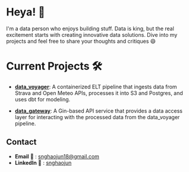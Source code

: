 # Heya! 🚀

I'm a data person who enjoys building stuff. Data is king,  but the real excitement starts with creating innovative data solutions. Dive into my projects and feel free to share your thoughts and critiques 😄

# Current Projects 🛠️

- [**data_voyager**](https://github.com/haojunsng/data_voyager): A containerized ELT pipeline that ingests data from Strava and Open Meteo APIs, processes it into S3 and Postgres, and uses dbt for modeling.

- [**data_gateway**](https://github.com/haojunsng/data_gateway): A Gin-based API service that provides a data access layer for interacting with the processed data from the data_voyager pipeline.

## Contact

- **Email** 📧 : [snghaojun18@gmail.com](mailto:snghaojun18@gmail.com)
- **LinkedIn** 💬 : [snghaojun](https://www.linkedin.com/in/snghaojun)

